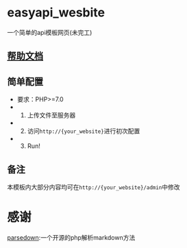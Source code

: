 # easyapi_wesbite
一个简单的api模板网页(未完工)

## <a href="https://molanp.github.io/easyapi_website/" target="_blank">帮助文档</a>

## 简单配置
- 要求：PHP>=7.0
- 1. 上传文件至服务器
- 2. 访问`http://{your_website}`进行初次配置
- 3. Run!
## 备注
本模板内大部分内容均可在`http://{your_website}/admin`中修改

# 感谢
[parsedown](https://github.com/erusev/parsedown):一个开源的php解析markdown方法
